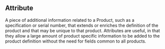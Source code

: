 ## Attribute

A piece of additional information related to a Product, such as a specification or serial number, that extends or enriches the definition of the product and that may be unique to that product.  Attributes are useful, in that they allow a large amount of product specific information to be added to the product definition without the need for fields common to all products.




